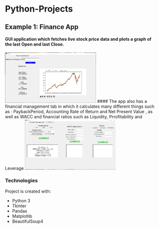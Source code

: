 # Python-Projects
## Example 1: Finance App
#### GUI application which fetches live stock price data and plots a graph of the last Open and last Close.
<img src="FinanceApp/App/screenshots/Screenshot2.PNG" width="300">
#### The app also has a financial management tab in which it calculates many different things such as : PaybackPeriod, Accounting Rate of Return and Net Present Value , as well as  WACC and financial ratios such as Liquidity, Prrofitability and Leverage
<img src="FinanceApp/App/screenshots/Screenshot3.PNG" width="300">

### Technologies
Project is created with:
* Python 3
* Tkinter
* Pandas
* Matplotlib
* BeautifulSoup4

